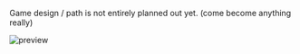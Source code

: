 Game design / path is not entirely planned out yet. (come become anything really)

![preview](https://i.imgur.com/xajW6Ms.png)

